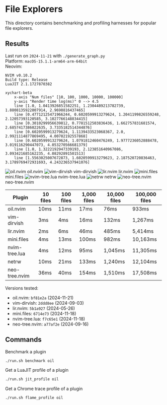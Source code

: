 # File Explorers

This directory contains benchmarking and profiling harnesses for popular file explorers.

## Results

<!-- SIGNATURE -->

Last run on `2024-11-21` with `./generate_graph.py` \
Platform: `macOS-15.1.1-arm64-arm-64bit` \
Neovim:
```
NVIM v0.10.2
Build type: Release
LuaJIT 2.1.1727870382
```

<!-- /SIGNATURE -->

<!-- GRAPH -->

```mermaid
xychart-beta
    x-axis "Num files" [10, 100, 1000, 10000, 100000]
    y-axis "Render time log(ms)" 0 --> 4.5
    line [1.0, 1.0413926851582251, 1.2304489213782739, 1.8808135922807914, 2.9698816437465]
    line [0.47712125471966244, 0.6020599913279624, 1.2041199826559248, 2.12057393120585, 3.1027766148834415]
    line [0.3010299956639812, 0.7781512503836436, 1.662757831681574, 2.6857417386022635, 3.7335182514344876]
    line [0.6020599913279624, 1.1139433523068367, 2.0, 2.9921114877869495, 4.00702192557868]
    line [0.6020599913279624, 1.0791812460476249, 1.9777236052888478, 3.019116290447073, 4.053270566681379]
    line [1.0, 1.3222192947339193, 2.123851640967086, 3.093421685162235, 4.08292891501513]
    line [1.5563025007672873, 1.6020599913279623, 2.187520720836463, 3.1789769472931693, 4.243236537941076]
```

![oil.nvim](https://placehold.co/10x10/3498db/FFF?text=\n) oil.nvim ![vim-dirvish](https://placehold.co/10x10/2ecc71/FFF?text=\n) vim-dirvish ![lir.nvim](https://placehold.co/10x10/e74c3c/FFF?text=\n) lir.nvim ![mini.files](https://placehold.co/10x10/f1c40f/FFF?text=\n) mini.files ![nvim-tree.lua](https://placehold.co/10x10/bdc3c7/FFF?text=\n) nvim-tree.lua ![netrw](https://placehold.co/10x10/ffffff/FFF?text=\n) netrw ![neo-tree.nvim](https://placehold.co/10x10/34495e/FFF?text=\n) neo-tree.nvim

<!-- /GRAPH -->

<!-- TABLE -->

| Plugin        | 10 files | 100 files | 1,000 files | 10,000 files | 100,000 files |
| ------------- | -------- | --------- | ----------- | ------------ | ------------- |
| oil.nvim      | 10ms     | 11ms      | 17ms        | 76ms         | 933ms         |
| vim-dirvish   | 3ms      | 4ms       | 16ms        | 132ms        | 1,267ms       |
| lir.nvim      | 2ms      | 6ms       | 46ms        | 485ms        | 5,414ms       |
| mini.files    | 4ms      | 13ms      | 100ms       | 982ms        | 10,163ms      |
| nvim-tree.lua | 4ms      | 12ms      | 95ms        | 1,045ms      | 11,305ms      |
| netrw         | 10ms     | 21ms      | 133ms       | 1,240ms      | 12,104ms      |
| neo-tree.nvim | 36ms     | 40ms      | 154ms       | 1,510ms      | 17,508ms      |

<!-- /TABLE -->

<!-- REFS -->

Versions tested:

- oil.nvim: `bf81e2a` (2024-11-21)
- vim-dirvish: `2ddd8ee` (2024-09-03)
- lir.nvim: `5b1a927` (2024-05-26)
- mini.files: `6714e73` (2024-11-18)
- nvim-tree.lua: `f7c65e1` (2024-11-18)
- neo-tree.nvim: `a77af2e` (2024-09-16)

<!-- /REFS -->

## Commands

Benchmark a plugin

```bash
./run.sh benchmark oil
```

Get a LuaJIT profile of a plugin

```bash
./run.sh jit_profile oil
```

Get a Chrome trace profile of a plugin

```bash
./run.sh flame_profile oil
```
